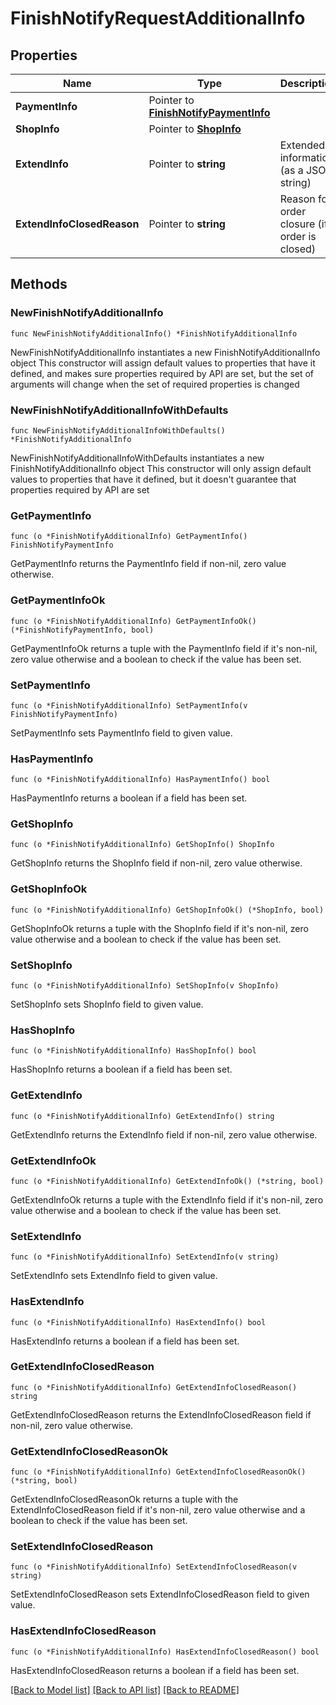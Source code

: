 # FinishNotifyRequestAdditionalInfo

## Properties

Name | Type | Description | Notes
------------ | ------------- | ------------- | -------------
**PaymentInfo** | Pointer to [**FinishNotifyPaymentInfo**](FinishNotifyPaymentInfo.md) |  | [optional] 
**ShopInfo** | Pointer to [**ShopInfo**](ShopInfo.md) |  | [optional] 
**ExtendInfo** | Pointer to **string** | Extended information (as a JSON string) | [optional] 
**ExtendInfoClosedReason** | Pointer to **string** | Reason for order closure (if order is closed) | [optional] 

## Methods

### NewFinishNotifyAdditionalInfo

`func NewFinishNotifyAdditionalInfo() *FinishNotifyAdditionalInfo`

NewFinishNotifyAdditionalInfo instantiates a new FinishNotifyAdditionalInfo object
This constructor will assign default values to properties that have it defined,
and makes sure properties required by API are set, but the set of arguments
will change when the set of required properties is changed

### NewFinishNotifyAdditionalInfoWithDefaults

`func NewFinishNotifyAdditionalInfoWithDefaults() *FinishNotifyAdditionalInfo`

NewFinishNotifyAdditionalInfoWithDefaults instantiates a new FinishNotifyAdditionalInfo object
This constructor will only assign default values to properties that have it defined,
but it doesn't guarantee that properties required by API are set

### GetPaymentInfo

`func (o *FinishNotifyAdditionalInfo) GetPaymentInfo() FinishNotifyPaymentInfo`

GetPaymentInfo returns the PaymentInfo field if non-nil, zero value otherwise.

### GetPaymentInfoOk

`func (o *FinishNotifyAdditionalInfo) GetPaymentInfoOk() (*FinishNotifyPaymentInfo, bool)`

GetPaymentInfoOk returns a tuple with the PaymentInfo field if it's non-nil, zero value otherwise
and a boolean to check if the value has been set.

### SetPaymentInfo

`func (o *FinishNotifyAdditionalInfo) SetPaymentInfo(v FinishNotifyPaymentInfo)`

SetPaymentInfo sets PaymentInfo field to given value.

### HasPaymentInfo

`func (o *FinishNotifyAdditionalInfo) HasPaymentInfo() bool`

HasPaymentInfo returns a boolean if a field has been set.

### GetShopInfo

`func (o *FinishNotifyAdditionalInfo) GetShopInfo() ShopInfo`

GetShopInfo returns the ShopInfo field if non-nil, zero value otherwise.

### GetShopInfoOk

`func (o *FinishNotifyAdditionalInfo) GetShopInfoOk() (*ShopInfo, bool)`

GetShopInfoOk returns a tuple with the ShopInfo field if it's non-nil, zero value otherwise
and a boolean to check if the value has been set.

### SetShopInfo

`func (o *FinishNotifyAdditionalInfo) SetShopInfo(v ShopInfo)`

SetShopInfo sets ShopInfo field to given value.

### HasShopInfo

`func (o *FinishNotifyAdditionalInfo) HasShopInfo() bool`

HasShopInfo returns a boolean if a field has been set.

### GetExtendInfo

`func (o *FinishNotifyAdditionalInfo) GetExtendInfo() string`

GetExtendInfo returns the ExtendInfo field if non-nil, zero value otherwise.

### GetExtendInfoOk

`func (o *FinishNotifyAdditionalInfo) GetExtendInfoOk() (*string, bool)`

GetExtendInfoOk returns a tuple with the ExtendInfo field if it's non-nil, zero value otherwise
and a boolean to check if the value has been set.

### SetExtendInfo

`func (o *FinishNotifyAdditionalInfo) SetExtendInfo(v string)`

SetExtendInfo sets ExtendInfo field to given value.

### HasExtendInfo

`func (o *FinishNotifyAdditionalInfo) HasExtendInfo() bool`

HasExtendInfo returns a boolean if a field has been set.

### GetExtendInfoClosedReason

`func (o *FinishNotifyAdditionalInfo) GetExtendInfoClosedReason() string`

GetExtendInfoClosedReason returns the ExtendInfoClosedReason field if non-nil, zero value otherwise.

### GetExtendInfoClosedReasonOk

`func (o *FinishNotifyAdditionalInfo) GetExtendInfoClosedReasonOk() (*string, bool)`

GetExtendInfoClosedReasonOk returns a tuple with the ExtendInfoClosedReason field if it's non-nil, zero value otherwise
and a boolean to check if the value has been set.

### SetExtendInfoClosedReason

`func (o *FinishNotifyAdditionalInfo) SetExtendInfoClosedReason(v string)`

SetExtendInfoClosedReason sets ExtendInfoClosedReason field to given value.

### HasExtendInfoClosedReason

`func (o *FinishNotifyAdditionalInfo) HasExtendInfoClosedReason() bool`

HasExtendInfoClosedReason returns a boolean if a field has been set.


[[Back to Model list]](../README.md#documentation-for-models) [[Back to API list]](../README.md#documentation-for-api-endpoints) [[Back to README]](../README.md)


